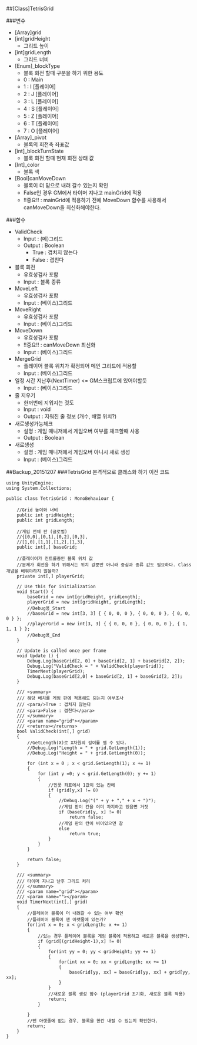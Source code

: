 ##[Class]TetrisGrid

###변수
- [Array]grid
- [int]gridHeight
	- 그리드 높이
- [int]gridLength
	- 그리드 너비
- [Enum]_blockType
	- 블록 회전 할때 구분을 하기 위한 용도
	- 0 : Main
	- 1 : I [플레이어]
	- 2 : J [플레이어]
	- 3 : L [플레이어]
	- 4 : S [플레이어]
	- 5 : Z [플레이어]
	- 6 : T [플레이어]
	- 7 : O [플레이어]
- [Array]_pivot
	- 블록의 회전축 좌표값
- [int]_blockTurnState
	- 블록 회전 할때 현재 회전 상태 값
- [Int]_color
	- 블록 색
- [Bool]canMoveDown
	- 블록이 더 밑으로 내려 갈수 있는지 확인
	- False인 경우 GM에서 타이머 지나고 mainGrid에 적용
	- !!중요!! : mainGrid에 적용하기 전에 MoveDown 함수를 사용해서 canMoveDown을 최신화해야한다.

###함수
- ValidCheck
	- Input : (메)그리드
	- Output : Boolean
		- True : 겹치지 않는다
		- False : 겹친다
- 블록 회전
	- 유효성검사 포함
	- Input : 블록 종류
- MoveLeft
	- 유효성검사 포함
	- Input : (베이스)그리드
- MoveRight
	- 유효성검사 포함
	- Input : (베이스)그리드
- MoveDown
	- 유효성검사 포함
	- !!중요!! : canMoveDown 최신화
	- Input : (베이스)그리드
- MergeGrid
	- 플레이어 블록 위치가 확정되어 메인 그리드에 적용할
	- Input : (베이스)그리드
- 일정 시간 지난후(NextTimer) <= GM스크립트에 있어야할듯
	- Input : (베이스)그리드
- 줄 지우기
	- 한꺼번에 지워지는 것도 
	- Input : void
	- Output : 지워진 줄 정보 (개수, 배열 위치?) 
- 새로생성가능체크
	- 설명 : 게임 매니저에서 게임오버 여부를 채크할때 사용
	- Output : Boolean
- 새로생성
	- 설명 : 게임 매니저에서 게임오버 아니시 새로 생성
	- Input : (베이스)그리드

##Backup_20151207
###TetrisGrid 본격적으로 클래스화 하기 이전 코드


	using UnityEngine;
	using System.Collections;
	
	public class TetrisGrid : MonoBehaviour {
	
	    //Grid 높이와 너비
	    public int gridHeight;
	    public int gridLength;
	
	    //게임 전체 판 (글로벌)
	    //{[0,0],[0,1],[0,2],[0,3],
	    //[1,0],[1,1],[1,2],[1,3],
	    public int[,] baseGrid;
	
	    //플레이어가 컨트롤중인 블록 위치 값
	    //문제가 회전을 하기 위해서는 위치 값뿐만 아니라 중심과 종류 값도 필요하다. Class개념을 배워야하지 않을까?
	    private int[,] playerGrid;
	
	    // Use this for initialization
	    void Start() {
	        baseGrid = new int[gridHeight, gridLength];
	        playerGrid = new int[gridHeight, gridLength];
	        //Debug용_Start
	        //baseGrid = new int[3, 3] { { 0, 0, 0 }, { 0, 0, 0 }, { 0, 0, 0 } };
	        //playerGrid = new int[3, 3] { { 0, 0, 0 }, { 0, 0, 0 }, { 1, 1, 1 } };
	        //Debug용_End
	    }
		
		// Update is called once per frame
		void Update () {
	        Debug.Log(baseGrid[2, 0] + baseGrid[2, 1] + baseGrid[2, 2]);
	        Debug.Log("ValidCheck = " + ValidCheck(playerGrid));
	        TimerNext(playerGrid);
	        Debug.Log(baseGrid[2,0] + baseGrid[2, 1] + baseGrid[2, 2]);
		}
	
	    /// <summary>
	    /// 해당 배치를 게임 판에 적용해도 되는지 여부조사
	    /// <para/>True : 겹치지 않는다
	    /// <para>False : 겹친다</para>
	    /// </summary>
	    /// <param name="grid"></param>
	    /// <returns></returns>
	    bool ValidCheck(int[,] grid)
	    {
	        //GetLength(X)로 X차원의 길이를 젤 수 있다.
	        //Debug.Log("Length = " + grid.GetLength(1));
	        //Debug.Log("Height = " + grid.GetLength(0));
	
	        for (int x = 0 ; x < grid.GetLength(1); x += 1)
	        {
	            for (int y =0; y < grid.GetLength(0); y += 1)
	            {
	                //인풋 좌표에서 1값이 있는 칸에
	                if (grid[y,x] != 0)
	                {
	                    //Debug.Log("(" + y + "," + x + ")");
	                    //게임 판이 칸을 이미 차지하고 있음면 거짓
	                    if (baseGrid[y, x] != 0)
	                        return false;
	                    //게임 판의 칸이 비어있으면 참
	                    else
	                        return true;                    
	                }
	            }
	        }
	
	        return false;
	    }
	
	    /// <summary>
	    /// 타이머 지나고 난후 그리드 처리
	    /// </summary>
	    /// <param name="grid"></param>
	    /// <param name=""></param>
	    void TimerNext(int[,] grid)
	    {
	        //플레이어 블록이 더 내려갈 수 있는 여부 확인
	        //플레이어 블록이 맨 아랫줄에 있는가?
	        for(int x = 0; x < gridLength; x += 1)
	        {
	            //있는 경우 플레이어 블록을 게임 블록에 적용하고 새로운 블록을 생성한다.
	            if (grid[(gridHeight-1),x] != 0)
	            {
	                for(int yy = 0; yy < gridHeight; yy += 1)
	                {
	                    for(int xx = 0; xx < gridLength; xx += 1)
	                    {
	                        baseGrid[yy, xx] = baseGrid[yy, xx] + grid[yy, xx];
	                    }
	                }
	                //새로운 블록 생성 함수 (playerGrid 초기화, 새로운 블록 적용)
	                return;
	            }
	
	        }
	        //맨 아랫줄에 없는 경우, 블록을 한칸 내릴 수 있는지 확인한다.
	        return;
	    }
	}
